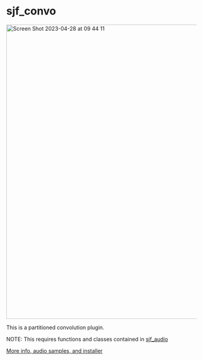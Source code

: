 # sjf_convo

<img width="781" alt="Screen Shot 2023-04-28 at 09 44 11" src="https://user-images.githubusercontent.com/12850558/235100836-e2efa1fc-10b8-4c5a-b70d-19d92d01397e.png">

This is a partitioned convolution plugin. 

NOTE: This requires functions and classes contained in [sjf_audio](https://github.com/simohnf/sjf_audio)

[More info, audio samples, and installer](https://simohnf.github.io./plug-ins/sjf_convo/)
